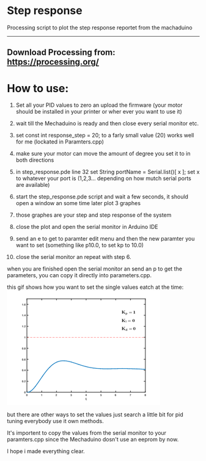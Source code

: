 # Step response
Processing script to plot the step response reportet from the machaduino



---------------------------
Download Processing from:
https://processing.org/
---------------------------

# How to use:

1. Set all your PID values to zero an upload the firmware (your motor should be installed in your printer or wher ever you want to use it)

2. wait till the Mechaduino is ready and then close every serial monitor etc.

3. set const int response_step = 20;  to a farly small value (20) works well for me (lockated in Paramters.cpp)
  
4. make sure your motor can move the amount of degree you set it to in both directions

5. in step_response.pde line 32 set   String portName = Serial.list()[   x  ]; set x to whatever your port is (1,2,3... depending on how mutch serial ports are available)

6. start the step_response.pde script and wait a few seconds, it should open a window an some time later plot 3 graphes

7. those graphes are your step and step response of the system

8. close the plot and open the serial monitor in Arduino IDE

9. send an e to get to paramter edit menu and then the new paramter you want to set (something like p10.0, to set kp to 10.0)

10. close the serial monitor an repeat with step 6.


when you are finished open the serial monitor an send an p to get the parameters, you can copy it directly into parameters.cpp.

this gif shows how you want to set the single values eatch at the time:
![image](PID_Compensation_Animated.gif)

but there are other ways to set the values just  search a little bit for pid tuning everybody use it own methods.

It's importent to copy the values from the serial monitor to your paramters.cpp since the Mechaduino dosn't use an eeprom by now.

I hope i made everything clear.
